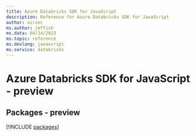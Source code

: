 ```yaml
---
title: Azure Databricks SDK for JavaScript
description: Reference for Azure Databricks SDK for JavaScript
author: xirzec
ms.author: jeffish
ms.data: 04/14/2023
ms.topic: reference
ms.devlang: javascript
ms.service: databricks
---
```

# Azure Databricks SDK for JavaScript - preview
## Packages - preview
[!INCLUDE [packages](databricks-index.md)]